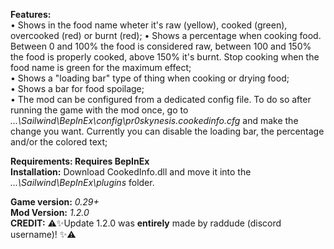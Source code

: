 **Features:**  
• Shows in the food name wheter it's raw (yellow), cooked (green), overcooked (red) or burnt (red);
• Shows a percentage when cooking food. Between 0 and 100% the food is considered raw, between 100 and 150% the food is properly cooked, above 150% it's burnt. Stop cooking when the food name is green for the maximum effect;  
• Shows a "loading bar" type of thing when cooking or drying food;  
• Shows a bar for food spoilage;  
• The mod can be configured from a dedicated config file. To do so after running the game with the mod once, go to *...\Sailwind\BepInEx\config\pr0skynesis.cookedinfo.cfg* and make the change you want. Currently you can disable the loading bar, the percentage and/or the colored text;

**Requirements: Requires BepInEx**  
**Installation:** Download CookedInfo.dll and move it into the *...\Sailwind\BepInEx\plugins* folder.  
  
**Game version:** *0.29+*  
**Mod Version:** *1.2.0*  
**CREDIT:** ⚠️✨Update 1.2.0 was **entirely** made by raddude (discord username)! ✨⚠️
